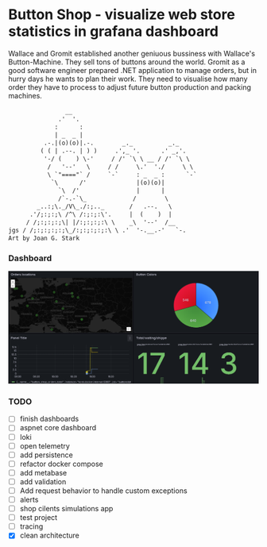 # Button Shop - visualize web store statistics in grafana dashboard

Wallace and Gromit established another geniuous bussiness with Wallace's Button-Machine. They sell tons of buttons around the world. Gromit as a good software engineer prepared .NET application to manage orders, but in hurry days he wants to plan their work. They need to visualise how many order they have to process to adjust future button production and packing machines. 

```
                __ 
              .'  '. 
             :      :
             | _  _ |
          .-.|(o)(o)|.-.        _._          _._
         ( ( | .--. | ) )     .',_ '.      .' _,'.
          '-/ (    ) \-'     / /' `\ \ __ / /' `\ \
           /   '--'   \     / /     \.'  './     \ \
           \ `"===="` /     `-`     : _  _ :      `-`
            `\      /'              |(o)(o)|
              `\  /'                |      |
              /`-.-`\_             /        \
        _..:;\._/V\_./:;.._       /   .--.   \
      .'/;:;:;\ /^\ /:;:;:\'.     |  (    )  | 
     / /;:;:;:;\| |/:;:;:;:\ \    _\  '--'  /__
jgs / /;:;:;:;:;\_/:;:;:;:;:\ \ .'  '-.__.-'   `-.
Art by Joan G. Stark
```


### Dashboard
![alt text](/readme_assets/image.png)


### TODO 

- [ ] finish dashboards
- [ ] aspnet core dashboard
- [ ] loki
- [ ] open telemetry
- [ ] add persistence
- [ ] refactor docker compose
- [ ] add metabase
- [ ] add validation
- [ ] Add request behavior to handle custom exceptions
- [ ] alerts
- [ ] shop cilents simulations app
- [ ] test project
- [ ] tracing
- [x] clean architecture